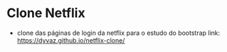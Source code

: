 # Clone Netflix

- clone das páginas de login da netflix para o estudo do bootstrap
  link: https://dyvaz.github.io/netflix-clone/
